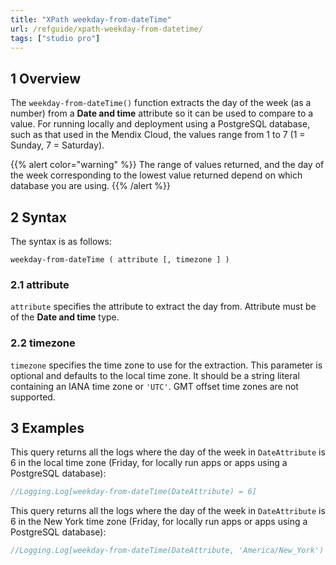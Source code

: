 ```yaml
---
title: "XPath weekday-from-dateTime"
url: /refguide/xpath-weekday-from-datetime/
tags: ["studio pro"]
---
```


## 1 Overview

The `weekday-from-dateTime()` function extracts the day of the week (as a number) from a **Date and time** attribute so it can be used to compare to a value. For running locally and deployment using a PostgreSQL database, such as that used in the Mendix Cloud, the values range from 1 to 7 (1 = Sunday, 7 = Saturday).

{{% alert color="warning" %}}
The range of values returned, and the day of the week corresponding to the lowest value returned depend on which database you are using.
{{% /alert %}}

## 2 Syntax

The syntax is as follows:

```
weekday-from-dateTime ( attribute [, timezone ] )
```

### 2.1 attribute

`attribute` specifies the attribute to extract the day from. Attribute must be of the **Date and time** type.

### 2.2 timezone

`timezone` specifies the time zone to use for the extraction. This parameter is optional and defaults to the local time zone. It should be a string literal containing an IANA time zone or `'UTC'`. GMT offset time zones are not supported.

## 3 Examples

This query returns all the logs where the day of the week in `DateAttribute` is 6 in the local time zone (Friday, for locally run apps or apps using a PostgreSQL database):

```java {linenos=false}
//Logging.Log[weekday-from-dateTime(DateAttribute) = 6]
```

This query returns all the logs where the day of the week in `DateAttribute` is 6 in the New York time zone (Friday, for locally run apps or apps using a PostgreSQL database):

```java {linenos=false}
//Logging.Log[weekday-from-dateTime(DateAttribute, 'America/New_York') = 6]
```
